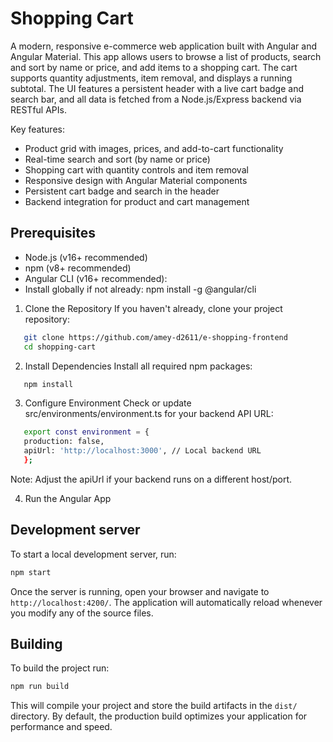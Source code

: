 # Shopping Cart

A modern, responsive e-commerce web application built with Angular and Angular Material. This app allows users to browse a list of products, search and sort by name or price, and add items to a shopping cart. The cart supports quantity adjustments, item removal, and displays a running subtotal. The UI features a persistent header with a live cart badge and search bar, and all data is fetched from a Node.js/Express backend via RESTful APIs.

Key features:

- Product grid with images, prices, and add-to-cart functionality
- Real-time search and sort (by name or price)
- Shopping cart with quantity controls and item removal
- Responsive design with Angular Material components
- Persistent cart badge and search in the header
- Backend integration for product and cart management

## Prerequisites

- Node.js (v16+ recommended)
- npm (v8+ recommended)
- Angular CLI (v16+ recommended):
- Install globally if not already:
  npm install -g @angular/cli

1. Clone the Repository
   If you haven't already, clone your project repository:

```bash
   git clone https://github.com/amey-d2611/e-shopping-frontend
   cd shopping-cart
```

2. Install Dependencies
   Install all required npm packages:

```bash
   npm install
```

3. Configure Environment
   Check or update src/environments/environment.ts for your backend API URL:

```bash
   export const environment = {
   production: false,
   apiUrl: 'http://localhost:3000', // Local backend URL
   };
```

Note: Adjust the apiUrl if your backend runs on a different host/port.

4. Run the Angular App

## Development server

To start a local development server, run:

```bash
npm start
```

Once the server is running, open your browser and navigate to `http://localhost:4200/`. The application will automatically reload whenever you modify any of the source files.

## Building

To build the project run:

```bash
npm run build
```

This will compile your project and store the build artifacts in the `dist/` directory. By default, the production build optimizes your application for performance and speed.
